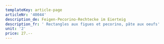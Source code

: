```yaml
---
templateKey: article-page
articleNr: '40044'
description_de: Feigen-Pecorino-Rechtecke im Eierteig
description_fr: ' Rectangles aux figues et pecorino, pâte aux oeufs'
unit: '2'
price: 27.--
---
```


